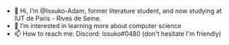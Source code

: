 - 👋 Hi, I’m @Issuko-Adam, former literature student, and now studying at IUT de Paris - Rives de Seine. 
- 👀 I’m interested in learning more about computer science  
- 📫 How to reach me: Discord: Issuko#0480 (don't hesitate I'm friendly)

<!---
Issuko-Adam/Issuko-Adam is a ✨ special ✨ repository because its `README.md` (this file) appears on your GitHub profile.
You can click the Preview link to take a look at your changes.
--->
